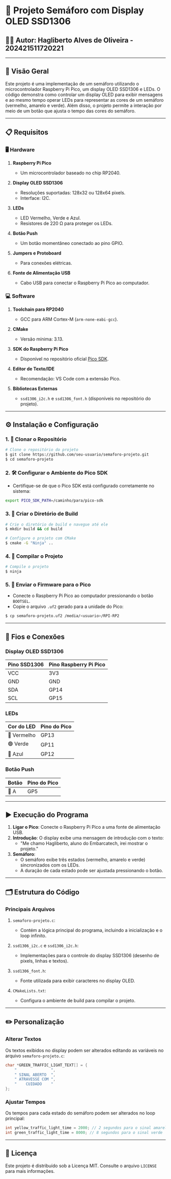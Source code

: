 
# 🚦 Projeto Semáforo com Display OLED SSD1306

## 👨‍💻 Autor: Hagliberto Alves de Oliveira - 202421511720221

---

## 📝 Visão Geral

Este projeto é uma implementação de um semáforo utilizando o microcontrolador Raspberry Pi Pico, um display OLED SSD1306 e LEDs. O código demonstra como controlar um display OLED para exibir mensagens e ao mesmo tempo operar LEDs para representar as cores de um semáforo (vermelho, amarelo e verde). Além disso, o projeto permite a interação por meio de um botão que ajusta o tempo das cores do semáforo.

---

## 📋 Requisitos

### 🖥️ Hardware

1. **Raspberry Pi Pico**

   - Um microcontrolador baseado no chip RP2040.

2. **Display OLED SSD1306**

   - Resoluções suportadas: 128x32 ou 128x64 pixels.
   - Interface: I2C.

3. **LEDs**

   - LED Vermelho, Verde e Azul.
   - Resistores de 220 Ω para proteger os LEDs.

4. **Botão Push**

   - Um botão momentâneo conectado ao pino GPIO.

5. **Jumpers e Protoboard**

   - Para conexões elétricas.

6. **Fonte de Alimentação USB**

   - Cabo USB para conectar o Raspberry Pi Pico ao computador.

### 💻 Software

1. **Toolchain para RP2040**

   - GCC para ARM Cortex-M (`arm-none-eabi-gcc`).

2. **CMake**

   - Versão mínima: 3.13.

3. **SDK do Raspberry Pi Pico**

   - Disponível no repositório oficial [Pico SDK](https://github.com/raspberrypi/pico-sdk).

4. **Editor de Texto/IDE**

   - Recomendação: VS Code com a extensão Pico.

5. **Bibliotecas Externas**

   - `ssd1306_i2c.h` e `ssd1306_font.h` (disponíveis no repositório do projeto).

---

## ⚙️ Instalação e Configuração

### 1. 🔄 Clonar o Repositório

```bash
# Clone o repositório do projeto
$ git clone https://github.com/seu-usuario/semaforo-projeto.git
$ cd semaforo-projeto
```

### 2. 🛠️ Configurar o Ambiente do Pico SDK

- Certifique-se de que o Pico SDK está configurado corretamente no sistema:

```bash
export PICO_SDK_PATH=/caminho/para/pico-sdk
```

### 3. 📂 Criar o Diretório de Build

```bash
# Crie o diretório de build e navegue até ele
$ mkdir build && cd build

# Configure o projeto com CMake
$ cmake -G "Ninja" ..
```

### 4. 🧱 Compilar o Projeto

```bash
# Compile o projeto
$ ninja
```

### 5. 🚀 Enviar o Firmware para o Pico

- Conecte o Raspberry Pi Pico ao computador pressionando o botão `BOOTSEL`.
- Copie o arquivo `.uf2` gerado para a unidade do Pico:

```bash
$ cp semaforo-projeto.uf2 /media/<usuario>/RPI-RP2
```

---

## 🔌 Fios e Conexões

### Display OLED SSD1306

| Pino SSD1306 | Pino Raspberry Pi Pico |
| ------------ | ---------------------- |
| VCC          | 3V3                    |
| GND          | GND                    |
| SDA          | GP14                   |
| SCL          | GP15                   |

### LEDs

| Cor do LED  | Pino do Pico |
| ----------- | ------------ |
| 🔴 Vermelho | GP13         |
| 🟢 Verde    | GP11         |
| 🔵 Azul     | GP12         |

### Botão Push

| Botão | Pino do Pico |
| ----- | ------------ |
| 🔘 A  | GP5          |

---

## ▶️ Execução do Programa

1. **Ligar o Pico**: Conecte o Raspberry Pi Pico a uma fonte de alimentação USB.
2. **Introdução**: O display exibe uma mensagem de introdução com o texto:
   - "Me chamo Hagliberto, aluno do Embarcatech, irei mostrar o projeto."
3. **Semáforo**:
   - O semáforo exibe três estados (vermelho, amarelo e verde) sincronizados com os LEDs.
   - A duração de cada estado pode ser ajustada pressionando o botão.

---

## 🗂️ Estrutura do Código

### Principais Arquivos

1. `semaforo-projeto.c`:

   - Contém a lógica principal do programa, incluindo a inicialização e o loop infinito.

2. `ssd1306_i2c.c` e `ssd1306_i2c.h`:

   - Implementações para o controle do display SSD1306 (desenho de pixels, linhas e textos).

3. `ssd1306_font.h`:

   - Fonte utilizada para exibir caracteres no display OLED.

4. `CMakeLists.txt`:

   - Configura o ambiente de build para compilar o projeto.

---

## ✏️ Personalização

### Alterar Textos

Os textos exibidos no display podem ser alterados editando as variáveis no arquivo `semaforo-projeto.c`:

```c
char *GREEN_TRAFFIC_LIGHT_TEXT[] = {
    "               ",
    " SINAL ABERTO  ",
    " ATRAVESSE COM ",
    "    CUIDADO    "
};
```

### Ajustar Tempos

Os tempos para cada estado do semáforo podem ser alterados no loop principal:

```c
int yellow_traffic_light_time = 2000; // 2 segundos para o sinal amarelo
int green_traffic_light_time = 8000; // 8 segundos para o sinal verde
```

---

## 📜 Licença

Este projeto é distribuído sob a Licença MIT. Consulte o arquivo `LICENSE` para mais informações.
